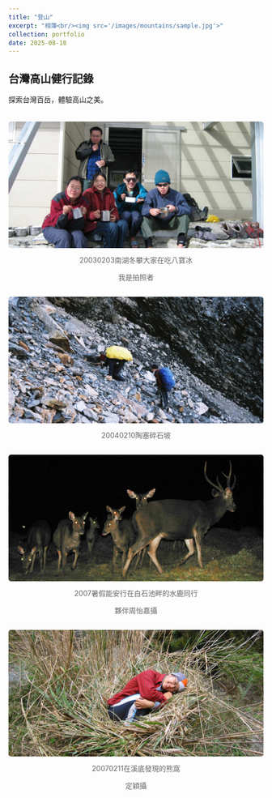 ```yaml
---
title: "登山"
excerpt: "相簿<br/><img src='/images/mountains/sample.jpg'>"
collection: portfolio
date: 2025-08-18
---
```


## 台灣高山健行記錄

探索台灣百岳，體驗高山之美。

<div class="photo-grid">
  <div class="photo-item">
    <img src="/images/mountains/20030203.jpg">
    <p>20030203南湖冬攀大家在吃八寶冰</p>
    <p>我是拍照者</p>
  </div>
  <div class="photo-item">
    <img src="/images/mountains/20040210.JPG">
    <p>20040210陶塞碎石坡</p>
  </div>
  <div class="photo-item">
    <img src="/images/mountains/2007.JPG">
    <p>2007暑假能安行在白石池畔的水鹿同行</p>
    <p>夥伴周怡嘉攝</p>
  </div>
  <div class="photo-item">
    <img src="/images/mountains/20070211.JPG">
    <p>20070211在溪底發現的熊窩</p>
    <p>定穎攝</p>
  </div>
</div>

<style>
.photo-grid {
  display: grid;
  grid-template-columns: repeat(auto-fit, minmax(300px, 1fr));
  gap: 15px;
  padding: 20px 0;
}
.photo-item {
  text-align: center;
}
.photo-grid img {
  width: 100%;
  height: 250px;
  object-fit: cover;
  border-radius: 5px;
  cursor: pointer;
  transition: transform 0.2s;
}
.photo-grid img:hover {
  transform: scale(1.02);
}
.photo-item p {
  margin-top: 10px;
  font-size: 14px;
  color: #666;
}
</style>
